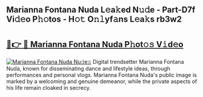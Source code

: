 ## Marianna Fontana Nuda L𝚎a𝚔ed N𝚞𝚍e - Part-D7f Vi𝚍𝚎o P𝚑𝚘tos - H𝚘𝚝 O𝚗𝚕yf𝚊ns L𝚎a𝚔s rb3w2

# <h2><a href="http://kf9l7zl.oniu.top/?m=Marianna+Fontana+Nuda">🔗👉 🔴 Marianna Fontana Nuda P𝚑ot𝚘𝚜 V𝚒d𝚎o</a></h2>

[![Marianna Fontana Nuda Nu𝚍e𝚜](https://i.imgur.com/0qMVB7G.gif)](http://kf9l7zl.oniu.top/?m=Marianna+Fontana+Nuda)
Digital trendsetter Marianna Fontana Nuda, known for disseminating dance and lifestyle ideas, through performances and personal vlogs. Marianna Fontana Nuda's public image is marked by a welcoming and genuine demeanor, while the private aspects of his life remain cloaked in secrecy.  
